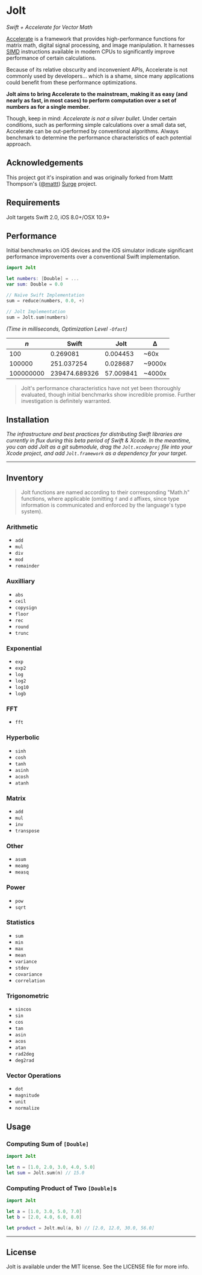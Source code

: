 # Jolt
*Swift + Accelerate for Vector Math*

[Accelerate](https://developer.apple.com/library/mac/documentation/Accelerate/Reference/AccelerateFWRef/_index.html) is a framework that provides high-performance functions for matrix math, digital signal processing, and image manipulation. It harnesses [SIMD](http://en.wikipedia.org/wiki/SIMD) instructions available in modern CPUs to significantly improve performance of certain calculations.

Because of its relative obscurity and inconvenient APIs, Accelerate is not commonly used by developers... which is a shame, since many applications could benefit from these performance optimizations.

**Jolt aims to bring Accelerate to the mainstream, making it as easy (and nearly as fast, in most cases) to perform computation over a set of numbers as for a single member.**

Though, keep in mind: _Accelerate is not a silver bullet_. Under certain conditions, such as performing simple calculations over a small data set, Accelerate can be out-performed by conventional algorithms. Always benchmark to determine the performance characteristics of each potential approach.

## Acknowledgements

This project got it's inspiration and was originally forked from Mattt Thompson's ([@mattt](https://twitter.com/mattt)) [Surge](https://github.com/mattt/Jolt) project.

## Requirements

Jolt targets Swift 2.0, iOS 8.0+/OSX 10.9+

## Performance

Initial benchmarks on iOS devices and the iOS simulator indicate significant performance improvements over a conventional Swift implementation.

```swift
import Jolt

let numbers: [Double] = ...
var sum: Double = 0.0

// Naïve Swift Implementation
sum = reduce(numbers, 0.0, +)

// Jolt Implementation
sum = Jolt.sum(numbers)
```

_(Time in milliseconds, Optimization Level `-Ofast`)_

|    _n_     |   Swift          |   Jolt       |   Δ       |
|------------|------------------|---------------|-----------|
| 100        | 0.269081         | 0.004453      | ~60x      |
| 100000     | 251.037254       | 0.028687      | ~9000x    |
| 100000000  | 239474.689326    | 57.009841     | ~4000x    |

> Jolt's performance characteristics have not yet been thoroughly evaluated, though initial benchmarks show incredible promise. Further investigation is definitely warranted.

## Installation

_The infrastructure and best practices for distributing Swift libraries are currently in flux during this beta period of Swift & Xcode. In the meantime, you can add Jolt as a git submodule, drag the `Jolt.xcodeproj` file into your Xcode project, and add `Jolt.framework` as a dependency for your target._

---

## Inventory

> Jolt functions are named according to their corresponding "Math.h" functions, where applicable (omitting `f` and `d` affixes, since type information is communicated and enforced by the language's type system).

### Arithmetic

- `add`
- `mul`
- `div`
- `mod`
- `remainder`

### Auxilliary

- `abs`
- `ceil`
- `copysign`
- `floor`
- `rec`
- `round`
- `trunc`

### Exponential

- `exp`
- `exp2`
- `log`
- `log2`
- `log10`
- `logb`

### FFT

- `fft`

### Hyperbolic

- `sinh`
- `cosh`
- `tanh`
- `asinh`
- `acosh`
- `atanh`

### Matrix

- `add`
- `mul`
- `inv`
- `transpose`

### Other

- `asum`
- `meamg`
- `measq`

### Power

- `pow`
- `sqrt`

### Statistics

- `sum`
- `min`
- `max`
- `mean`
- `variance`
- `stdev`
- `covariance`
- `correlation`

### Trigonometric

- `sincos`
- `sin`
- `cos`
- `tan`
- `asin`
- `acos`
- `atan`
- `rad2deg`
- `deg2rad`

### Vector Operations

- `dot`
- `magnitude`
- `unit`
- `normalize`

## Usage

### Computing Sum of `[Double]`

```swift
import Jolt

let n = [1.0, 2.0, 3.0, 4.0, 5.0]
let sum = Jolt.sum(n) // 15.0
```

### Computing Product of Two `[Double]`s

```swift
import Jolt

let a = [1.0, 3.0, 5.0, 7.0]
let b = [2.0, 4.0, 6.0, 8.0]

let product = Jolt.mul(a, b) // [2.0, 12.0, 30.0, 56.0]
```

---

## License

Jolt is available under the MIT license. See the LICENSE file for more info.
